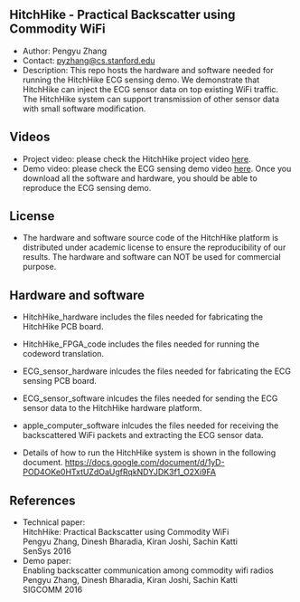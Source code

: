 ## HitchHike - Practical Backscatter using Commodity WiFi
- Author: Pengyu Zhang
- Contact: pyzhang@cs.stanford.edu
- Description: This repo hosts the hardware and software needed for running the HitchHike ECG sensing demo. We demonstrate that HitchHike can inject the ECG sensor data on top existing WiFi traffic. The HitchHike system can support transmission of other sensor data with small software modification.

## Videos
- Project video: please check the HitchHike project video <a href="https://www.youtube.com/watch?v=q7fCElntD9g&t=2s">here</a>.
- Demo video: please check the ECG sensing demo video <a href="https://www.youtube.com/watch?v=r6Lh5ftg3C8">here</a>. Once you download all the software and hardware, you should be able to reproduce the ECG sensing demo.

## License
- The hardware and software source code of the HitchHike platform is distributed under academic license to ensure the reproducibility of our results. The hardware and software can NOT be used for commercial purpose.

## Hardware and software
- HitchHike_hardware includes the files needed for fabricating the HitchHike PCB board.

- HitchHike_FPGA_code includes the files needed for running the codeword translation.

- ECG_sensor_hardware inlcudes the files needed for fabricating the ECG sensing PCB board.

- ECG_sensor_software inlcudes the files needed for sending the ECG sensor data to the HitchHike hardware platform.

- apple_computer_software inlcudes the files needed for receiving the backscattered WiFi packets and extracting the ECG sensor data.

- Details of how to run the HitchHike system is shown in the following document.
https://docs.google.com/document/d/1yD-POD4OKe0HTxtUZdOaUgfRqkNDYJDK3f1_O2Xi9FA

## References
* Technical paper:<br>
HitchHike: Practical Backscatter using Commodity WiFi<br>
Pengyu Zhang, Dinesh Bharadia, Kiran Joshi, Sachin Katti<br>
SenSys 2016<br>
* Demo paper:<br>
Enabling backscatter communication among commodity wifi radios<br>
Pengyu Zhang, Dinesh Bharadia, Kiran Joshi, Sachin Katti<br>
SIGCOMM 2016<br>
